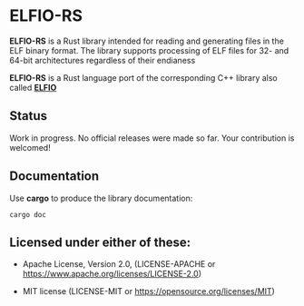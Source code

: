 # ELFIO-RS

**ELFIO-RS** is a Rust library intended for reading and generating
files in the ELF binary format. The library supports processing
of ELF files for 32- and 64-bit architectures regardless of their
endianess

**ELFIO-RS** is a Rust language port of the corresponding C++ library also
called [**ELFIO**](https://github.com/serge1/ELFIO)

## Status

Work in progress. No official releases were made so far. Your contribution
is welcomed!

## Documentation

Use **cargo** to produce the library documentation:

    cargo doc

## Licensed under either of these:

- Apache License, Version 2.0, (LICENSE-APACHE or https://www.apache.org/licenses/LICENSE-2.0)

- MIT license (LICENSE-MIT or https://opensource.org/licenses/MIT)

